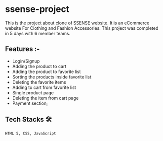 # ssense-project
This is the project about clone of SSENSE website. It is an eCommerce website For Clothing and Fashion Accessories. This project was completed in 5 days with 6 member teams.

 ## Features :-
  - Login/Signup
  - Adding the product to cart 
  - Adding the product to favorite list 
  - Sorting the products inside favorite list
  - Deleting the favorite items
  - Adding to cart from favorite list
  - Single product page
  - Deleting the item from cart page
  - Payment section;
  
   ## Tech Stacks 🛠
    
    HTML 5, CSS, JavaScript
